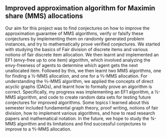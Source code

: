 ## Improved approximation algorithm for Maximin share (MMS) allocations
Our aim for this project was to find conjectures on how to improve the approximation guarantee of MMS algorithms, verify or falsify these conjectures by implementing them on randomly generated problem instances, and try to mathematically prove verified conjectures. We started with studying the basics of Fair division of discrete items and various notions of fair discrete item allocation. We then learnt and implemented an EF1 (envy-free up to one item) algorithm, which involved analyzing the envy-freeness of agents to determine which agent gets the next unallocated item. Followed by this, we then learnt two MMS algorithms, one for finding a ½-MMS allocation, and one for a ⅔-MMS allocation. For understanding the ⅔-MMS algorithm, we applied the concepts of direct acyclic graphs (DAGs), and learnt how to formally prove an algorithm is correct. Specifically, my progress was implementing an EF1 algorithm, a ½-MMS algorithm, and code to create random data sets for testing future conjectures for improved algorithms. Some topics I learned about this semester included fundamental graph theory, proof writing, notions of fair division, how to implement various algorithms, and how to read research papers and mathematical notation. In the future, we hope to study the ¾-MMS algorithm and its limitations and find successful conjectures to improve to a ⅘-MMS allocation.
